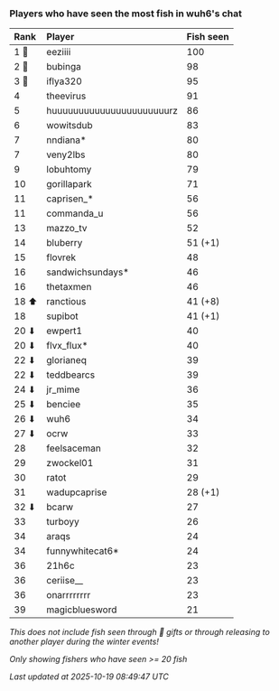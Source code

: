 ### Players who have seen the most fish in wuh6's chat

| Rank  | Player                    | Fish seen |
|:------|:--------------------------|:----------|
| 1 🥇  | eeziiii                   | 100       |
| 2 🥈  | bubinga                   | 98        |
| 3 🥉  | iflya320                  | 95        |
| 4     | theevirus                 | 91        |
| 5     | huuuuuuuuuuuuuuuuuuuuuurz | 86        |
| 6     | wowitsdub                 | 83        |
| 7     | nndiana*                  | 80        |
| 7     | veny2lbs                  | 80        |
| 9     | lobuhtomy                 | 79        |
| 10    | gorillapark               | 71        |
| 11    | caprisen_*                | 56        |
| 11    | commanda_u                | 56        |
| 13    | mazzo_tv                  | 52        |
| 14    | bluberry                  | 51 (+1)   |
| 15    | flovrek                   | 48        |
| 16    | sandwichsundays*          | 46        |
| 16    | thetaxmen                 | 46        |
| 18 ⬆  | ranctious                 | 41 (+8)   |
| 18    | supibot                   | 41 (+1)   |
| 20 ⬇  | ewpert1                   | 40        |
| 20 ⬇  | flvx_flux*                | 40        |
| 22 ⬇  | glorianeq                 | 39        |
| 22 ⬇  | teddbearcs                | 39        |
| 24 ⬇  | jr_mime                   | 36        |
| 25 ⬇  | benciee                   | 35        |
| 26 ⬇  | wuh6                      | 34        |
| 27 ⬇  | ocrw                      | 33        |
| 28    | feelsaceman               | 32        |
| 29    | zwockel01                 | 31        |
| 30    | ratot                     | 29        |
| 31    | wadupcaprise              | 28 (+1)   |
| 32 ⬇  | bcarw                     | 27        |
| 33    | turboyy                   | 26        |
| 34    | araqs                     | 24        |
| 34    | funnywhitecat6*           | 24        |
| 36    | 21h6c                     | 23        |
| 36    | ceriise__                 | 23        |
| 36    | onarrrrrrrr               | 23        |
| 39    | magicbluesword            | 21        |

_This does not include fish seen through 🎁 gifts or through releasing to another player during the winter events!_

_Only showing fishers who have seen >= 20 fish_

_Last updated at 2025-10-19 08:49:47 UTC_